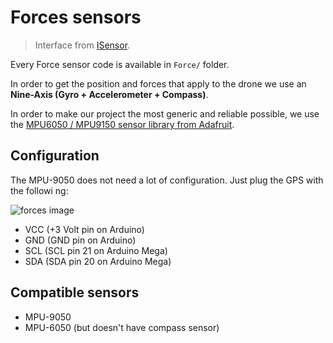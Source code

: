 
Forces sensors
================

> Interface from [ISensor](isensor.html).

Every Force sensor code is available in ``Force/`` folder.


In order to get the position and forces that apply to the drone we use an **Nine-Axis (Gyro + Accelerometer + Compass)**. 

In order to make our project the most generic and reliable possible, we use the
[MPU6050 / MPU9150 sensor library from Adafruit](http://playground.arduino.cc/Main/MPU-6050).

Configuration
-------------

The MPU-9050 does not need a lot of configuration. Just plug the GPS with the followi
ng:

![forces image](assets/img/forces.png)


* VCC (+3 Volt pin on Arduino)
* GND (GND pin on Arduino)
* SCL (SCL pin 21 on Arduino Mega)
* SDA (SDA pin 20 on Arduino Mega)

Compatible sensors
------------------

* MPU-9050
* MPU-6050 (but doesn't have compass sensor)
